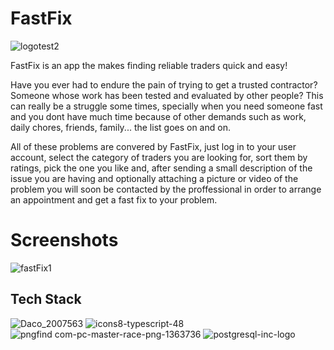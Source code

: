 # FastFix

![logotest2](https://user-images.githubusercontent.com/70608198/119799101-0de31300-bedc-11eb-98ac-a4ca3e21e8a4.png)



FastFix is an app the makes finding reliable traders quick and easy! 

Have you ever had to endure the pain of trying to get a trusted contractor? Someone whose work has been tested and evaluated by other people? This can really be a struggle some times, specially when you need someone fast and you dont have much time because of other demands such as work, daily chores, friends, family... the list goes on and on. 

All of these problems are convered by FastFix, just log in to your user account, select the category of traders you are looking for, sort them by ratings, pick the one you like and, after sending a small description of the issue you are having and optionally attaching a picture or video of the problem you will soon be contacted by the proffessional in order to arrange an appointment and get a fast fix to your problem. 

# Screenshots 
![fastFix1](https://user-images.githubusercontent.com/70608198/119799637-8c3fb500-bedc-11eb-9078-9815f425814b.png)





## Tech Stack
![Daco_2007563](https://user-images.githubusercontent.com/70608198/119220701-127a8680-baec-11eb-9d47-ad2f7b755647.png)
![icons8-typescript-48](https://user-images.githubusercontent.com/70608198/119220802-92a0ec00-baec-11eb-91cd-1a8e0f706b5c.png)
![pngfind com-pc-master-race-png-1363736](https://user-images.githubusercontent.com/70608198/119220898-f88d7380-baec-11eb-8808-936c5efa7e7f.png)
![postgresql-inc-logo](https://user-images.githubusercontent.com/70608198/119220838-bebc6d00-baec-11eb-941b-962800aecc0e.png)

